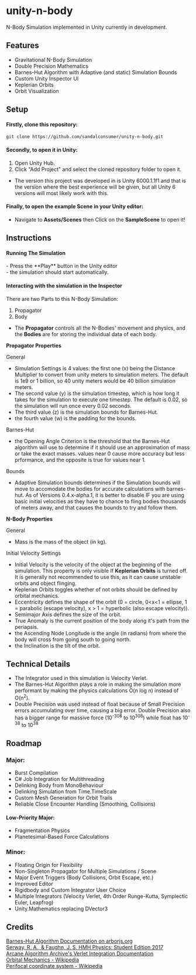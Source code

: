 # unity-n-body
N-Body Simulation implemented in Unity currently in development.  

## Features
- Gravitational N-Body Simulation  
- Double Precision Mathematics  
- Barnes-Hut Algorithm with Adaptive (and static) Simulation Bounds    
- Custom Unity Inspector UI  
- Keplerian Orbits  
- Orbit Visualization  
## Setup

<h4>Firstly, clone this repository: </h4>

```
git clone https://github.com/sandalconsumer/unity-n-body.git
```

<h4>Secondly, to open it in Unity:</h4>

1. Open Unity Hub.
2. Click "Add Project" and select the cloned repository folder to open it.
- The version this project was developed in is Unity 6000.1.1f1 and that is the version where the best experience will be given, but all Unity 6 versions will most likely work with this.

<h4>Finally, to open the example Scene in your Unity editor: </h4>

- Navigate to **Assets/Scenes** then Click on the **SampleScene** to open it!

## Instructions

<h4>Running The Simulation</h4>
- Press the **Play** button in the Unity editor <br>
- the simulation should start automatically.

<h4>Interacting with the simulation in the Inspector</h4>

There are two Parts to this N-Body Simulation:

1. Propagator  
2. Body  

- The **Propagator** controls all the N-Bodies' movement and physics, and the **Bodies** are for storing the individual data of each body.

**Propagator Properties**

General
- Simulation Settings is 4 values: the first one (x) being the Distance Multiplier to convert from unity meters to simulation meters. The default is 1e9 or 1 billion, so 40 unity meters would be 40 billion simulation meters.  
- The second value (y) is the simulation timestep, which is how long it takes for the simulation to execute one timestep. The default is 0.02, so the simulation will run once every 0.02 seconds.  
- The third value (z) is the simulation bounds for Barnes-Hut.  
- the fourth value (w) is the padding for the bounds.  

Barnes-Hut
- the Opening Angle Criterion is the threshold that the Barnes-Hut algorithm will use to determine if it should use an approximation of mass or take the exact masses. values near 0 cause more accuracy but less prformance, and the opposite is true for values near 1. <br>

Bounds
- Adaptive Simulation bounds determines if the Simulation bounds will move to accomodate the bodies for accurate calculations with barnes-hut. As of Versions 0.4.x-alpha.1, it is better to disable IF you are using basic initial velocities as they have to chance to fling bodies thousands of meters away, and that causes the bounds to try and follow them.

**N-Body Properties**

General
- Mass is the mass of the object (in kg).

Initial Velocity Settings
- Initial Velocity is the velocity of the object at the beginning of the simulation. This property is only visible If **Keplerian Orbits** is turned off. It is generally not recommended to use this, as it can cause unstable orbits and object flinging.  
- Keplerian Orbits toggles whether of not orbits should be defined by orbital mechanics.  
- Eccentricity defines the shape of the orbit (0 = circle, 0<x<1 = ellipse, 1 = parabolic (escape velocity), x > 1 = hyperbolic (also escape velocity)).  
- Semimajor Axis defines the size of the orbit.  
- True Anomaly is the current position of the body along it's path from the periapsis.  
- the Ascending Node Longitude is the angle (in radians) from where the body will cross from going south to going north.  
- the Inclination is the tilt of the orbit.  

## Technical Details

- The Integrator used in this simulation is Velocity Verlet.
- The Barnes-Hut Algorithm plays a role in making the simulation more performant by making the physics calculations O(n log n) instead of O(n<sup>2</sup>).
- Double Precision was used instead of float because of Small Precision errors accumulating over time, causing a big error. Double Precision also has a bigger range for massive force (10<sup>-308</sup> to 10<sup>308</sup>) while float has 10<sup>-38</sup> to 10<sup>38</sup>

## Roadmap

### Major:  

 - Burst Compilation  
 - C# Job Integration for Multithreading  
 - Delinking Body from MonoBehaviour  
 - Delinking Simulation from Time.TimeScale  
 - Custom Mesh Generation for Orbit Trails
 - Reliable Close Encounter Handling (Smoothing, Collisions)

#### Low-Priority Major:

 - Fragmentation Physics  
 - Planetesimal-Based Force Calculations  

### Minor:

- Floating Origin for Flexibility
- Non-Singleton Propagator for Multiple Simulations / Scene
- Major Event Triggers (Body Collisions, Orbit Escape, etc.)
- Improved Editor
- Rigidbody and Custom Integrator User Choice
- Multiple Integrators (Velocity Verlet, 4th Order Runge-Kutta, Symplectic Euler, Leapfrog)
- Unity.Mathematics replacing DVector3

## Credits

[Barnes-Hut Algorithm Documentation on arborjs.org](https://arborjs.org/docs/barnes-hut) <br>
[Serway, R. A., & Faughn, J. S. HMH Physics: Student Edition 2017](https://www.amazon.com/Hmh-Physics-Raymond-Ph-D-Serway/dp/0544817737/ref=sr_1_1?crid=3GP9HK833QZHZ&dib=eyJ2IjoiMSJ9.xnCjaAhU1VPa4l1mS96RoP3XsfSu9nxTdhnTNCWF6QUaMJYwN0QNaB1ABuNd4A5j571R8uZnRfqs6a3nzAy1j7J9L1OHGrk6tNSdWVLp7BlsByVX8BXjarmj4nHKWERoZ93oRMOv3JImF1bFQj9AlqEUhh4cvFRxdk0pZS7mYug.tR8r5-vapDorupoqTJktYwHwzhx143McnFvlMh_-cIQ&dib_tag=se&keywords=HMH+Physics%3A+Student+Edition+2017.&qid=1747758685&sprefix=hmh+physics+student+edition+2017.%2Caps%2C241&sr=8-1) <br>
[Arcane Algorithm Archive's Verlet Integration Documentation](https://www.algorithm-archive.org/contents/verlet_integration/verlet_integration.html)  
[Orbital Mechanics - Wikipedia](https://en.wikipedia.org/wiki/Orbital_mechanics)  
[Perifocal coordinate system - Wikipedia](https://en.wikipedia.org/wiki/Perifocal_coordinate_system)
